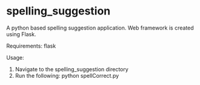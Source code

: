 # spelling_suggestion
A python based spelling suggestion application. Web framework is created using  Flask.

Requirements: flask

Usage:
1. Navigate to the spelling_suggestion directory
2. Run the following:
   python spellCorrect.py
   
   

